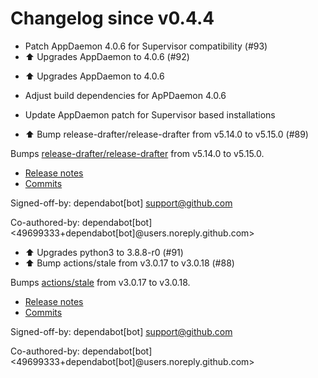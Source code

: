 # Changelog since v0.4.4
- Patch AppDaemon 4.0.6 for Supervisor compatibility (#93) 
- ⬆️ Upgrades AppDaemon to 4.0.6 (#92)

* ⬆️ Upgrades AppDaemon to 4.0.6

* Adjust build dependencies for ApPDaemon 4.0.6

* Update AppDaemon patch for Supervisor based installations 
- ⬆️ Bump release-drafter/release-drafter from v5.14.0 to v5.15.0 (#89)

Bumps [release-drafter/release-drafter](https://github.com/release-drafter/release-drafter) from v5.14.0 to v5.15.0.
- [Release notes](https://github.com/release-drafter/release-drafter/releases)
- [Commits](https://github.com/release-drafter/release-drafter/compare/v5.14.0...fe52e97d262833ae07d05efaf1a239df3f1b5cd4)

Signed-off-by: dependabot[bot] <support@github.com>

Co-authored-by: dependabot[bot] <49699333+dependabot[bot]@users.noreply.github.com> 
- ⬆️ Upgrades python3 to 3.8.8-r0 (#91) 
- ⬆️ Bump actions/stale from v3.0.17 to v3.0.18 (#88)

Bumps [actions/stale](https://github.com/actions/stale) from v3.0.17 to v3.0.18.
- [Release notes](https://github.com/actions/stale/releases)
- [Commits](https://github.com/actions/stale/compare/v3.0.17...3b3c3f03cd4d8e2b61e179ef744a0d20efbe90b4)

Signed-off-by: dependabot[bot] <support@github.com>

Co-authored-by: dependabot[bot] <49699333+dependabot[bot]@users.noreply.github.com> 

